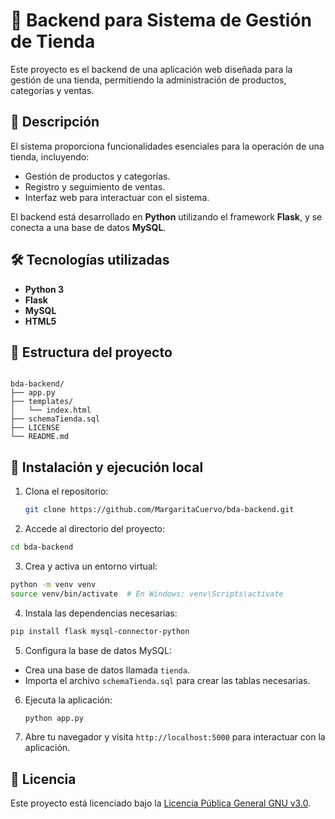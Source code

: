 # 🛒 Backend para Sistema de Gestión de Tienda

Este proyecto es el backend de una aplicación web diseñada para la gestión de una tienda, permitiendo la administración de productos, categorías y ventas.

## 📌 Descripción

El sistema proporciona funcionalidades esenciales para la operación de una tienda, incluyendo:

* Gestión de productos y categorías.
* Registro y seguimiento de ventas.
* Interfaz web para interactuar con el sistema.

El backend está desarrollado en **Python** utilizando el framework **Flask**, y se conecta a una base de datos **MySQL**.

## 🛠️ Tecnologías utilizadas

* **Python 3**
* **Flask**
* **MySQL**
* **HTML5**

## 📁 Estructura del proyecto

```

bda-backend/
├── app.py
├── templates/
│   └── index.html
├── schemaTienda.sql
├── LICENSE
└── README.md
```



## 🚀 Instalación y ejecución local

1. Clona el repositorio:

   ```bash
   git clone https://github.com/MargaritaCuervo/bda-backend.git
   ```


2. Accede al directorio del proyecto:

```bash
cd bda-backend
```


3. Crea y activa un entorno virtual:

```bash
python -m venv venv
source venv/bin/activate  # En Windows: venv\Scripts\activate
```


4. Instala las dependencias necesarias:

```bash
pip install flask mysql-connector-python
```


5. Configura la base de datos MySQL:

* Crea una base de datos llamada `tienda`.
* Importa el archivo `schemaTienda.sql` para crear las tablas necesarias.

6. Ejecuta la aplicación:

   ```bash
   python app.py
   ```


7. Abre tu navegador y visita `http://localhost:5000` para interactuar con la aplicación.

## 📄 Licencia

Este proyecto está licenciado bajo la [Licencia Pública General GNU v3.0](https://www.gnu.org/licenses/gpl-3.0.html).

